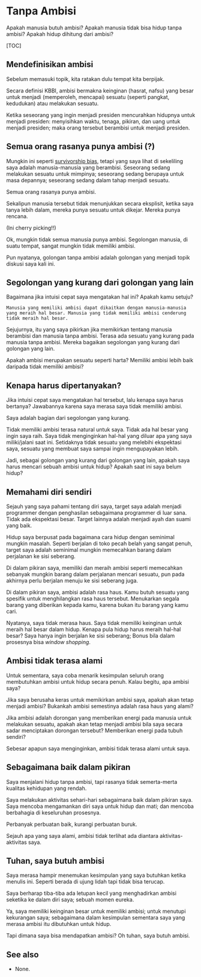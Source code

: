 # Tanpa Ambisi

Apakah manusia butuh ambisi? Apakah manusia tidak bisa hidup tanpa ambisi? Apakah hidup dihitung dari ambisi?

[TOC]

## Mendefinisikan ambisi

Sebelum memasuki topik, kita ratakan dulu tempat kita berpijak.

Secara definisi KBBI, ambisi bermakna keinginan (hasrat, nafsu) yang besar untuk menjadi (memperoleh, mencapai) sesuatu (seperti pangkat, kedudukan) atau melakukan sesuatu.

Ketika seseorang yang ingin menjadi presiden mencurahkan hidupnya untuk menjadi presiden: menyisihkan waktu, tenaga, pikiran, dan uang untuk menjadi presiden; maka orang tersebut berambisi untuk menjadi presiden.

## Semua orang rasanya punya ambisi (?)

Mungkin ini seperti [survivorship bias](https://id.wikipedia.org/wiki/Bias_kebertahanan), tetapi yang saya lihat di sekeliling saya adalah manusia-manusia yang berambisi. Seseorang sedang melakukan sesuatu untuk mimpinya; seseorang sedang berupaya untuk masa depannya; seseorang sedang dalam tahap menjadi sesuatu.

Semua orang rasanya punya ambisi.

Sekalipun manusia tersebut tidak menunjukkan secara eksplisit, ketika saya tanya lebih dalam, mereka punya sesuatu untuk dikejar. Mereka punya rencana.

(Ini cherry picking!!)

Ok, mungkin tidak semua manusia punya ambisi. Segolongan manusia, di suatu tempat, sangat mungkin tidak memiliki ambisi.

Pun nyatanya, golongan tanpa ambisi adalah golongan yang menjadi topik diskusi saya kali ini.

## Segolongan yang kurang dari golongan yang lain

Bagaimana jika intuisi cepat saya mengatakan hal ini? Apakah kamu setuju?

```
Manusia yang memiliki ambisi dapat dikaitkan dengan manusia-manusia yang meraih hal besar. Manusia yang tidak memiliki ambisi cenderung tidak meraih hal besar.
```

Sejujurnya, itu yang saya pikirkan jika memikirkan tentang manusia berambisi dan manusia tanpa ambisi. Terasa ada sesuatu yang kurang pada manusia tanpa ambisi. Mereka bagaikan segolongan yang kurang dari golongan yang lain.

Apakah ambisi merupakan sesuatu seperti harta? Memiliki ambisi lebih baik daripada tidak memiliki ambisi?

## Kenapa harus dipertanyakan?

Jika intuisi cepat saya mengatakan hal tersebut, lalu kenapa saya harus bertanya? Jawabannya karena saya merasa saya tidak memiliki ambisi.

Saya adalah bagian dari segolongan yang kurang.

Tidak memiliki ambisi terasa natural untuk saya. Tidak ada hal besar yang ingin saya raih. Saya tidak menginginkan hal-hal yang diluar apa yang saya miliki/jalani saat ini. Setidaknya tidak sesuatu yang melebihi ekspektasi saya, sesuatu yang membuat saya sampai ingin mengupayakan lebih.

Jadi, sebagai golongan yang kurang dari golongan yang lain, apakah saya harus mencari sebuah ambisi untuk hidup? Apakah saat ini saya belum hidup?

## Memahami diri sendiri

Sejauh yang saya pahami tentang diri saya, target saya adalah menjadi programmer dengan penghasilan sebagaimana programmer di luar sana. Tidak ada ekspektasi besar. Target lainnya adalah menjadi ayah dan suami yang baik.

Hidup saya berpusat pada bagaimana cara hidup dengan seminimal mungkin masalah. Seperti berjalan di toko pecah belah yang sangat penuh, target saya adalah seminimal mungkin memecahkan barang dalam perjalanan ke sisi seberang.

Di dalam pikiran saya, memiliki dan meraih ambisi seperti memecahkan sebanyak mungkin barang dalam perjalanan mencari sesuatu, pun pada akhirnya perlu berjalan menuju ke sisi seberang juga.

Di dalam pikiran saya, ambisi adalah rasa haus. Kamu butuh sesuatu yang spesifik untuk menghilangkan rasa haus tersebut. Menukarkan segala barang yang diberikan kepada kamu, karena bukan itu barang yang kamu cari.

Nyatanya, saya tidak merasa haus. Saya tidak memiliki keinginan untuk meraih hal besar dalam hidup. Kenapa pula hidup harus meraih hal-hal besar? Saya hanya ingin berjalan ke sisi seberang; Bonus bila dalam prosesnya bisa *window shopping*.

## Ambisi tidak terasa alami

Untuk sementara, saya coba menarik kesimpulan seluruh orang membutuhkan ambisi untuk hidup secara penuh. Kalau begitu, apa ambisi saya?

Jika saya berusaha keras untuk memikirkan ambisi saya, apakah akan tetap menjadi ambisi? Bukankah ambisi semestinya adalah rasa haus yang alami?

Jika ambisi adalah dorongan yang memberikan energi pada manusia untuk melakukan sesuatu, apakah akan tetap menjadi ambisi bila saya secara sadar menciptakan dorongan tersebut? Memberikan energi pada tubuh sendiri?

Sebesar apapun saya menginginkan, ambisi tidak terasa alami untuk saya.

## Sebagaimana baik dalam pikiran

Saya menjalani hidup tanpa ambisi, tapi rasanya tidak semerta-merta kualitas kehidupan yang rendah.

Saya melakukan aktivitas sehari-hari sebagaimana baik dalam pikiran saya. Saya mencoba mengamankan diri saya untuk hidup dan mati; dan mencoba berbahagia di keseluruhan prosesnya.

Perbanyak perbuatan baik, kurangi perbuatan buruk.

Sejauh apa yang saya alami, ambisi tidak terlihat ada diantara aktivitas-aktivitas saya. 

## Tuhan, saya butuh ambisi

Saya merasa hampir menemukan kesimpulan yang saya butuhkan ketika menulis ini. Seperti berada di ujung lidah tapi tidak bisa terucap.

Saya berharap tiba-tiba ada letupan kecil yang menghadirkan ambisi seketika ke dalam diri saya; sebuah momen eureka.

Ya, saya memiliki keinginan besar untuk memiliki ambisi; untuk menutupi kekurangan saya; sebagaimana dalam kesimpulan sementara saya yang merasa ambisi itu dibutuhkan untuk hidup.

Tapi dimana saya bisa mendapatkan ambisi? Oh tuhan, saya butuh ambisi.

## See also

* None.